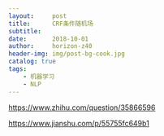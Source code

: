 ```yaml
---
layout:     post
title:      CRF条件随机场
subtitle:   
date:       2018-10-01
author:     horizon-z40
header-img: img/post-bg-cook.jpg
catalog: true
tags:
    - 机器学习
    - NLP
---
```


https://www.zhihu.com/question/35866596

https://www.jianshu.com/p/55755fc649b1